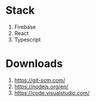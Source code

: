 # Stack

1. Firebase
2. React
3. Typescript

# Downloads

1.  https://git-scm.com/
2.  https://nodejs.org/en/
3.  https://code.visualstudio.com/
